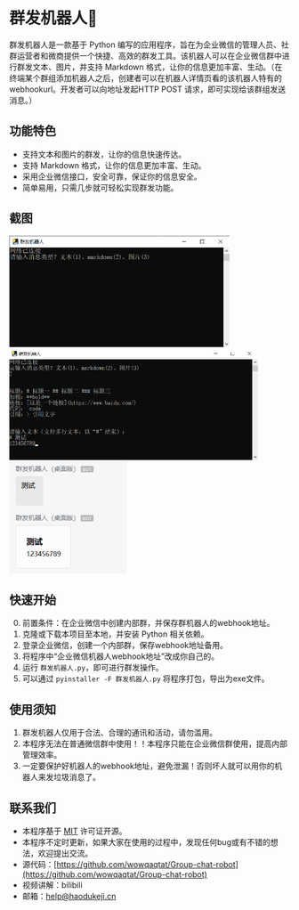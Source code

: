 # 群发机器人🤖

群发机器人是一款基于 Python 编写的应用程序，旨在为企业微信的管理人员、社群运营者和微商提供一个快捷、高效的群发工具。该机器人可以在企业微信群中进行群发文本、图片，并支持 Markdown 格式，让你的信息更加丰富、生动。（在终端某个群组添加机器人之后，创建者可以在机器人详情页看的该机器人特有的webhookurl。开发者可以向地址发起HTTP POST 请求，即可实现给该群组发送消息。）

## 功能特色

- 支持文本和图片的群发，让你的信息快速传达。
- 支持 Markdown 格式，让你的信息更加丰富、生动。
- 采用企业微信接口，安全可靠，保证你的信息安全。
- 简单易用，只需几步就可轻松实现群发功能。

## 截图

<img src="https://raw.githubusercontent.com/wowqaqtat/Group-chat-robot/main/doc/11.png" height="200px"> <img src="https://raw.githubusercontent.com/wowqaqtat/Group-chat-robot/main/doc/12.png" height="200px"> <img src="https://raw.githubusercontent.com/wowqaqtat/Group-chat-robot/main/doc/13.png" height="200px">

## 快速开始

0. 前置条件：在企业微信中创建内部群，并保存群机器人的webhook地址。
1. 克隆或下载本项目至本地，并安装  Python 相关依赖。
2. 登录企业微信，创建一个内部群，保存webhook地址备用。
3. 将程序中“企业微信机器人webhook地址”改成你自己的。
4. 运行 `群发机器人.py`，即可进行群发操作。
5. 可以通过 `pyinstaller -F 群发机器人.py` 将程序打包，导出为exe文件。

## 使用须知

1. 群发机器人仅用于合法、合理的通讯和活动，请勿滥用。
2. 本程序无法在普通微信群中使用！！本程序只能在企业微信群使用，提高内部管理效率。
3. 一定要保护好机器人的webhook地址，避免泄漏！否则坏人就可以用你的机器人来发垃圾消息了。

## 联系我们

- 本程序基于 [MIT](https://opensource.org/licenses/MIT) 许可证开源。
- 本程序不定时更新，如果大家在使用的过程中，发现任何bug或有不错的想法，欢迎提出交流。
- 源代码：[https://github.com/wowqaqtat/Group-chat-robot](https://github.com/wowqaqtat/Group-chat-robot)
- 视频讲解：bilibili
- 邮箱：[help@haodukeji.cn](mailto:help@haodukeji.cn)
